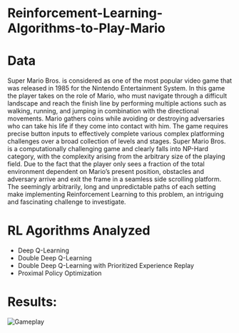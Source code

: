 # Reinforcement-Learning-Algorithms-to-Play-Mario

# Data

Super Mario Bros. is considered as one of the most popular video game that was released in 1985 for
the Nintendo Entertainment System. In this game the player takes on the role of Mario, who must
navigate through a difficult landscape and reach the finish line by performing multiple actions such
as walking, running, and jumping in combination with the directional movements. Mario gathers
coins while avoiding or destroying adversaries who can take his life if they come into contact with
him. The game requires precise button inputs to effectively complete various complex platforming
challenges over a broad collection of levels and stages.
Super Mario Bros. is a computationally challenging game and clearly falls into NP-Hard category,
with the complexity arising from the arbitrary size of the playing field. Due to the fact that the player
only sees a fraction of the total environment dependent on Mario’s present position, obstacles and
adversary arrive and exit the frame in a seamless side scrolling platform. The seemingly arbitrarily,
long and unpredictable paths of each setting make implementing Reinforcement Learning to this
problem, an intriguing and fascinating challenge to investigate.

# RL Agorithms Analyzed
- Deep Q-Learning
- Double Deep Q-Learning
- Double Deep Q-Learning with Prioritized Experience Replay
- Proximal Policy Optimization

# Results:

![Gameplay](https://user-images.githubusercontent.com/16362957/173517379-0fcb0719-ea64-4edb-9b91-972a95c959de.gif)
